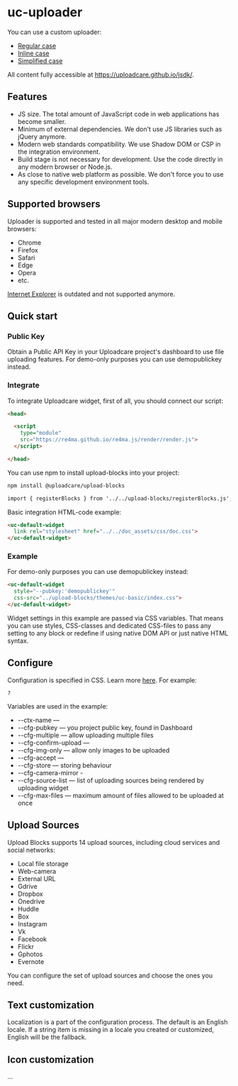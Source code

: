 # uc-uploader

You can use a custom uploader:
* [Regular case](./regular/)
* [Inline case](./inline/)
* [Simplified case](./simplified/)

All content fully accessible at https://uploadcare.github.io/jsdk/.

## Features
* JS size. The total amount of JavaScript code in web applications has become smaller.
* Minimum of external dependencies. We don't use JS libraries such as jQuery anymore.
* Modern web standards compatibility. We use Shadow DOM or CSP in the integration environment.
* Build stage is not necessary for development. Use the code directly in any modern browser or Node.js.
* As close to native web platform as possible. We don't force you to use any specific development environment tools.

## Supported browsers
Uploader is supported and tested in all major modern desktop and mobile browsers:

* Chrome
* Firefox
* Safari
* Edge
* Opera
* etc.

[Internet Explorer](https://uploadcare.com/blog/uploadcare-stops-internet-explorer-support/) is outdated and not supported anymore.

## Quick start
### Public Key
Obtain a Public API Key in your Uploadcare project's dashboard to use file uploading features. 
For demo-only purposes you can use demopublickey instead.

### Integrate
To integrate Uploadcare widget, first of all, you should connect our script:
```html
<head>

  <script 
    type="module"
    src="https://re4ma.github.io/re4ma.js/render/render.js">
  </script>

</head>
```

You can use npm to install upload-blocks into your project:
```html
npm install @uploadcare/upload-blocks

import { registerBlocks } from '../../upload-blocks/registerBlocks.js';
```

Basic integration HTML-code example:
```html
<uc-default-widget
  link rel="stylesheet" href="../../doc_assets/css/doc.css">
</uc-default-widget>
```

### Example
For demo-only purposes you can use demopublickey instead:

```html
<uc-default-widget
  style="--pubkey:'demopublickey'"
  css-src="../upload-blocks/themes/uc-basic/index.css">
</uc-default-widget>
```

Widget settings in this example are passed via CSS variables. 
That means you can use styles, CSS-classes and dedicated CSS-files 
to pass any setting to any block or redefine if using native DOM API 
or just native HTML syntax. 

## Configure
Configuration is specified in CSS. 
Learn more [here](https://github.com/uploadcare/jsdk/discussions/18).
For example:

```
?
```

Variables are used in the example:
* --ctx-name —
* --cfg-pubkey — you project public key, found in Dashboard
* --cfg-multiple  — allow uploading multiple files
* --cfg-confirm-upload  —
* --cfg-img-only  — allow only images to be uploaded
* --cfg-accept  —
* --cfg-store  — storing behaviour
* --cfg-camera-mirror  - 
* --cfg-source-list  — list of uploading sources being rendered by uploading widget
* --cfg-max-files  — maximum amount of files allowed to be uploaded at once


## Upload Sources
Upload Blocks supports 14 upload sources, including cloud services and social networks:
* Local file storage
* Web-camera
* External URL
* Gdrive
* Dropbox
* Onedrive
* Huddle 
* Box
* Instagram
* Vk
* Facebook
* Flickr
* Gphotos
* Evernote

You can configure the set of upload sources and choose the ones you need.

## Text customization

Localization is a part of the configuration process. The default is an English locale. 
If a string item is missing in a locale you created or customized, English will be the fallback.

## Icon customization
...
